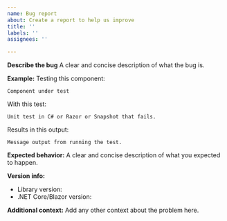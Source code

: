 ```yaml
---
name: Bug report
about: Create a report to help us improve
title: ''
labels: ''
assignees: ''

---
```


**Describe the bug**
A clear and concise description of what the bug is.

**Example:**
Testing this component:

```cshtml
Component under test
```

With this test:

```cshtml
Unit test in C# or Razor or Snapshot that fails.
```

Results in this output:

```text
Message output from running the test.
```

**Expected behavior:**
A clear and concise description of what you expected to happen.

**Version info:**
 - Library version: 
 - .NET Core/Blazor version:

**Additional context:**
Add any other context about the problem here.
